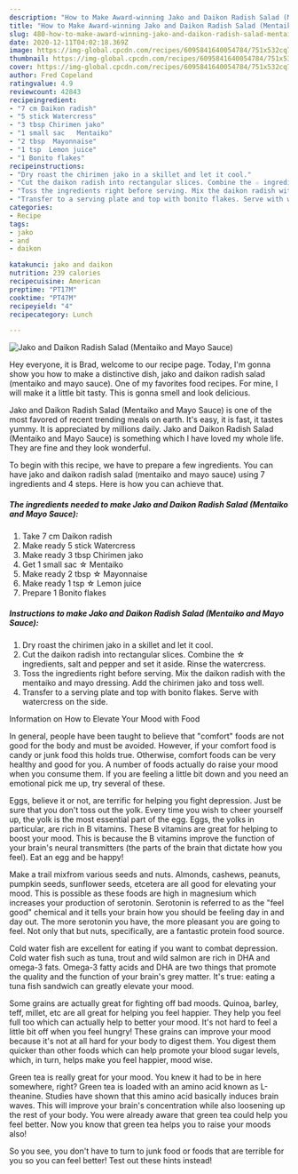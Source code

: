 ```yaml
---
description: "How to Make Award-winning Jako and Daikon Radish Salad (Mentaiko and Mayo Sauce)"
title: "How to Make Award-winning Jako and Daikon Radish Salad (Mentaiko and Mayo Sauce)"
slug: 480-how-to-make-award-winning-jako-and-daikon-radish-salad-mentaiko-and-mayo-sauce
date: 2020-12-11T04:02:18.369Z
image: https://img-global.cpcdn.com/recipes/6095841640054784/751x532cq70/jako-and-daikon-radish-salad-mentaiko-and-mayo-sauce-recipe-main-photo.jpg
thumbnail: https://img-global.cpcdn.com/recipes/6095841640054784/751x532cq70/jako-and-daikon-radish-salad-mentaiko-and-mayo-sauce-recipe-main-photo.jpg
cover: https://img-global.cpcdn.com/recipes/6095841640054784/751x532cq70/jako-and-daikon-radish-salad-mentaiko-and-mayo-sauce-recipe-main-photo.jpg
author: Fred Copeland
ratingvalue: 4.9
reviewcount: 42843
recipeingredient:
- "7 cm Daikon radish"
- "5 stick Watercress"
- "3 tbsp Chirimen jako"
- "1 small sac   Mentaiko"
- "2 tbsp  Mayonnaise"
- "1 tsp  Lemon juice"
- "1 Bonito flakes"
recipeinstructions:
- "Dry roast the chirimen jako in a skillet and let it cool."
- "Cut the daikon radish into rectangular slices. Combine the ☆ ingredients, salt and pepper and set it aside. Rinse the watercress."
- "Toss the ingredients right before serving. Mix the daikon radish with the mentaiko and mayo dressing. Add the chirimen jako and toss well."
- "Transfer to a serving plate and top with bonito flakes. Serve with watercress on the side."
categories:
- Recipe
tags:
- jako
- and
- daikon

katakunci: jako and daikon 
nutrition: 239 calories
recipecuisine: American
preptime: "PT17M"
cooktime: "PT47M"
recipeyield: "4"
recipecategory: Lunch

---
```



![Jako and Daikon Radish Salad (Mentaiko and Mayo Sauce)](https://img-global.cpcdn.com/recipes/6095841640054784/751x532cq70/jako-and-daikon-radish-salad-mentaiko-and-mayo-sauce-recipe-main-photo.jpg)

Hey everyone, it is Brad, welcome to our recipe page. Today, I'm gonna show you how to make a distinctive dish, jako and daikon radish salad (mentaiko and mayo sauce). One of my favorites food recipes. For mine, I will make it a little bit tasty. This is gonna smell and look delicious.



Jako and Daikon Radish Salad (Mentaiko and Mayo Sauce) is one of the most favored of recent trending meals on earth. It's easy, it is fast, it tastes yummy. It is appreciated by millions daily. Jako and Daikon Radish Salad (Mentaiko and Mayo Sauce) is something which I have loved my whole life. They are fine and they look wonderful.


To begin with this recipe, we have to prepare a few ingredients. You can have jako and daikon radish salad (mentaiko and mayo sauce) using 7 ingredients and 4 steps. Here is how you can achieve that.

<!--inarticleads1-->

##### The ingredients needed to make Jako and Daikon Radish Salad (Mentaiko and Mayo Sauce):

1. Take 7 cm Daikon radish
1. Make ready 5 stick Watercress
1. Make ready 3 tbsp Chirimen jako
1. Get 1 small sac  ☆ Mentaiko
1. Make ready 2 tbsp ☆ Mayonnaise
1. Make ready 1 tsp ☆ Lemon juice
1. Prepare 1 Bonito flakes




<!--inarticleads2-->

##### Instructions to make Jako and Daikon Radish Salad (Mentaiko and Mayo Sauce):

1. Dry roast the chirimen jako in a skillet and let it cool.
1. Cut the daikon radish into rectangular slices. Combine the ☆ ingredients, salt and pepper and set it aside. Rinse the watercress.
1. Toss the ingredients right before serving. Mix the daikon radish with the mentaiko and mayo dressing. Add the chirimen jako and toss well.
1. Transfer to a serving plate and top with bonito flakes. Serve with watercress on the side.




Information on How to Elevate Your Mood with Food


In general, people have been taught to believe that "comfort" foods are not good for the body and must be avoided. However, if your comfort food is candy or junk food this holds true. Otherwise, comfort foods can be very healthy and good for you. A number of foods actually do raise your mood when you consume them. If you are feeling a little bit down and you need an emotional pick me up, try several of these.

Eggs, believe it or not, are terrific for helping you fight depression. Just be sure that you don't toss out the yolk. Every time you wish to cheer yourself up, the yolk is the most essential part of the egg. Eggs, the yolks in particular, are rich in B vitamins. These B vitamins are great for helping to boost your mood. This is because the B vitamins improve the function of your brain's neural transmitters (the parts of the brain that dictate how you feel). Eat an egg and be happy!

Make a trail mixfrom various seeds and nuts. Almonds, cashews, peanuts, pumpkin seeds, sunflower seeds, etcetera are all good for elevating your mood. This is possible as these foods are high in magnesium which increases your production of serotonin. Serotonin is referred to as the "feel good" chemical and it tells your brain how you should be feeling day in and day out. The more serotonin you have, the more pleasant you are going to feel. Not only that but nuts, specifically, are a fantastic protein food source.

Cold water fish are excellent for eating if you want to combat depression. Cold water fish such as tuna, trout and wild salmon are rich in DHA and omega-3 fats. Omega-3 fatty acids and DHA are two things that promote the quality and the function of your brain's grey matter. It's true: eating a tuna fish sandwich can greatly elevate your mood. 

Some grains are actually great for fighting off bad moods. Quinoa, barley, teff, millet, etc are all great for helping you feel happier. They help you feel full too which can actually help to better your mood. It's not hard to feel a little bit off when you feel hungry! These grains can improve your mood because it's not at all hard for your body to digest them. You digest them quicker than other foods which can help promote your blood sugar levels, which, in turn, helps make you feel happier, mood wise.

Green tea is really great for your mood. You knew it had to be in here somewhere, right? Green tea is loaded with an amino acid known as L-theanine. Studies have shown that this amino acid basically induces brain waves. This will improve your brain's concentration while also loosening up the rest of your body. You were already aware that green tea could help you feel better. Now you know that green tea helps you to raise your moods also!

So you see, you don't have to turn to junk food or foods that are terrible for you so you can feel better! Test out  these hints  instead!

